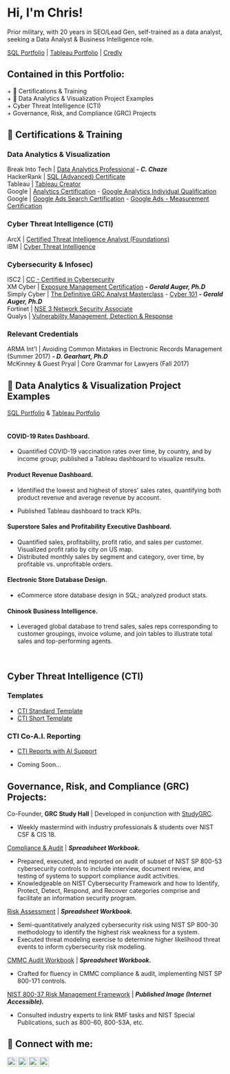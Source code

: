 <h1>Hi, I'm Chris! <a href="https://www.linkedin.com/in/reachchrisyoung/"> </a> </h1>
Prior military, with 20 years in SEO/Lead Gen, self-trained as a data analyst, seeking a Data Analyst & Business Intelligence role. <br />

[SQL Portfolio](https://github.com/reachchrisyoung/SQL) | [Tableau Portfolio](https://public.tableau.com/app/profile/reachchrisyoung/vizzes) | [Credly](https://www.credly.com/users/christopher-young.6e05f908/badges)

<h2>Contained in this Portfolio:</h2>
+ 📜 Certifications & Training <br />
+ 🤳 Data Analytics & Visualization Project Examples <br />
+ Cyber Threat Intelligence (CTI) <br />
+ Governance, Risk, and Compliance (GRC) Projects <br />


<h2>📜 Certifications & Training</h2>

<h3>Data Analytics & Visualization</h3>

Break Into Tech | [Data Analytics Professional](https://www.linkedin.com/in/reachchrisyoung/details/certifications/) <b><i>- C. Chaze</b></i>  <br />
HackerRank | [SQL (Advanced) Certificate](https://www.linkedin.com/in/reachchrisyoung/details/certifications/) <br />
Tableau | [Tableau Creator](https://www.linkedin.com/in/reachchrisyoung/details/certifications/) <br />
Google | [Analytics Certification](https://drive.google.com/file/d/1fHUbCj5flN8njCvCIl9SQhh2zfu_rV31/view?usp=sharing) - [Google Analytics Individual Qualification](https://drive.google.com/file/d/1772VGdXHkgSDdzEbS0zkOIv3elS_-Ye-/view?usp=sharing) <br />
Google | [Google Ads Search Certification](https://drive.google.com/file/d/1xPg3G8RBeQQ0A50eWiRWqWAnl415oSjc/view?usp=sharing) - [Google Ads - Measurement Certification](https://drive.google.com/file/d/1mbM0x1m6KSPqjNeMYF4dYwfo5GnptTpj/view?usp=sharing) <br />

<h3>Cyber Threat Intelligence (CTI)</h3>

ArcX | [Certified Threat Intelligence Analyst (Foundations)](https://www.linkedin.com/in/reachchrisyoung/details/certifications/) <br />
IBM | [Cyber Threat Intelligence](https://www.linkedin.com/in/reachchrisyoung/details/courses/) <br />

<h3>Cybersecurity & Infosec)</h3>

ISC2 | [CC - Certified in Cybersecurity](https://drive.google.com/file/d/1BcK6t_aP-mQNcjPEyU9q9bcXCIAENSsP/view?usp=sharing) <br />
XM Cyber | [Exposure Management Certification](https://www.linkedin.com/in/reachchrisyoung/details/certifications/) <b><i>- Gerald Auger, Ph.D</b></i> <br />
Simply Cyber | [The Definitive GRC Analyst Masterclass](https://drive.google.com/file/d/10PvhJuFE42w9Mq4-OV45lYcwdMSvN3Af/view?usp=sharing) - [Cyber 101](https://drive.google.com/file/d/1RE7irO50tOZjrKd0T1MMoi5mjchU_F6E/view?usp=sharing) <b><i>- Gerald Auger, Ph.D</b></i> <br />
Fortinet | [NSE 3 Network Security Associate](https://www.linkedin.com/in/reachchrisyoung/details/certifications/) <br />
Qualys | [Vulnerability Management, Detection & Response](https://www.linkedin.com/in/reachchrisyoung/details/certifications/) <br />

<h3>Relevant Credentials</h3>

ARMA Int'l | Avoiding Common Mistakes in Electronic Records Management (Summer 2017) <b><i>- D. Gearhart, Ph.D</b></i> <br />
McKinney & Guest Pryal | Core Grammar for Lawyers (Fall 2017) <br />


<h2> 🤳 Data Analytics & Visualization Project Examples </h2>

[SQL Portfolio](https://github.com/reachchrisyoung/SQL) & [Tableau Portfolio](https://public.tableau.com/app/profile/reachchrisyoung/vizzes)
<br />
<br />

<h4> COVID-19 Rates Dashboard. </h4>

- Quantified COVID-19 vaccination rates over time, by country, and by income group; published a Tableau dashboard to visualize results.

<h4> Product Revenue Dashboard. </h4>

- Identified the lowest and highest of stores' sales rates, quantifying both product revenue and average revenue by account.

- Published Tableau dashboard to track KPIs.

<h4> Superstore Sales and Profitability Executive Dashboard. </h4>

- Quantified sales, profitability, profit ratio, and sales per customer. Visualized profit ratio by city on US map.
- Distributed monthly sales by segment and category, over time, by profitable vs. unprofitable orders.

<h4> Electronic Store Database Design. </h4>

- eCommerce store database design in SQL; analyzed product stats.

<h4> Chinook Business Intelligence. </h4>

- Leveraged global database to trend sales, sales reps corresponding to customer groupings, invoice volume, and join tables to illustrate total sales and top-performing agents.
<br />

<h2> Cyber Threat Intelligence (CTI) </h2>

<h3>Templates</h3>

- [CTI Standard Template](https://github.com/reachchrisyoung/CTI-Standard-Template) <br />
- [CTI Short Template](https://github.com/reachchrisyoung/CTI-Short-Template)<br />

<h3>CTI Co-A.I. Reporting</h3>

- [CTI Reports with AI Support](https://github.com/reachchrisyoung/CTI-Reports-AI-Support)

+ Coming Soon...

<h2> Governance, Risk, and Compliance (GRC) Projects: </h2>

Co-Founder,&nbsp;<b>GRC Study Hall</b>&nbsp;|&nbsp;Developed in conjunction with [StudyGRC](https://studygrc.com/).

- Weekly mastermind with industry professionals & students over NIST CSF & CIS 18.

[Compliance & Audit](https://github.com/reachchrisyoung/GRC-Compliance-Audit) | <b><i>Spreadsheet Workbook.</b></i>

- Prepared, executed, and reported on audit of subset of NIST SP 800-53 cybersecurity controls to include interview, document review, and testing of systems to support compliance audit activities.
- Knowledgeable on NIST Cybersecurity Framework and how to Identify, Protect, Detect, Respond, and Recover categories comprise and facilitate an information security program.

[Risk Assessment](https://github.com/reachchrisyoung/GRC-Risk-Assessment) | <b><i>Spreadsheet Workbook.</b></i>

- Semi-quantitatively analyzed cybersecurity risk using NIST SP 800-30 methodology to identify the highest risk weakness for a system.
- Executed threat modeling exercise to determine higher likelihood threat events to inform cybersecurity risk modeling.

[CMMC Audit Workbook](https://docs.google.com/spreadsheets/d/1M4I6wVzmSpT6VNz3kyFizZvk2V-37UW3/edit?usp=sharing&ouid=110880928801368473815&rtpof=true&sd=true) | <b><i>Spreadsheet Workbook.</b></i>

- Crafted for fluency in CMMC compliance & audit, implementing NIST SP 800-171 controls.

[NIST 800-37 Risk Management Framework](https://www.canva.com/design/DAF2boPx2qA/JBfL3WhdE3fm1exsO16lIA/edit?utm_content=DAF2boPx2qA&utm_campaign=designshare&utm_medium=link2&utm_source=sharebutton) | <b><i>Published Image (Internet Accessible).</b></i>

- Consulted industry experts to link RMF tasks and NIST Special Publications, such as 800-60, 800-53A, etc.<br />

<h2> 🤳 Connect with me:</h2>

[<img align="left" alt="yourname | YouTube" width="22px" src="https://cdn.jsdelivr.net/npm/simple-icons@v3/icons/youtube.svg" />][youtube]
[<img align="left" alt="yourname | Twitter" width="22px" src="https://cdn.jsdelivr.net/npm/simple-icons@v3/icons/twitter.svg" />][twitter]
[<img align="left" alt="yourname | LinkedIn" width="22px" src="https://cdn.jsdelivr.net/npm/simple-icons@v3/icons/linkedin.svg" />][linkedin]
[<img align="left" alt="yourname | Instagram" width="22px" src="https://cdn.jsdelivr.net/npm/simple-icons@v3/icons/instagram.svg" />][instagram]

[twitter]: https://twitter.com/
[youtube]: https://www.youtube.com/reachchrisyoung
[instagram]: https://www.instagram.com/
[linkedin]: https://linkedin.com/in/

